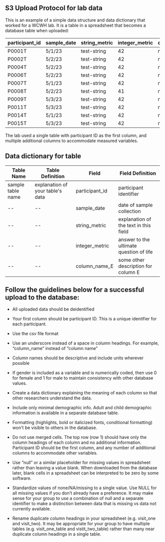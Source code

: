 ## S3 Upload Protocol for lab data

This is an example of a simple data structure and data dictionary that worked for a WCWH lab. It is a table in a spreadsheet that becomes a database table when uploaded:
 
| participant_id | sample_date | string_metric | integer_metric | column_name_E |
|----------------|-------------|---------------|----------------|---------------|
| P0001T         | 5/1/23      | test-string   | 42             | null          |
| P0002T         | 5/2/23      | test-string   | 42             | null          |
| P0004T         | 5/2/23      | test-string   | 42             | null          |
| P0006T         | 5/2/23      | test-string   | 42             | null          |
| P0007T         | 5/1/23      | test-string   | 42             | null          |
| P0008T         | 5/2/23      | test-string   | 41             | null          |
| P0009T         | 5/3/23      | test-string   | 42             | null          |
| P0011T         | 5/3/23      | test-string   | 42             | null          |
| P0014T         | 5/1/23      | test-string   | 42             | null          |
| P0015T         | 5/3/23      | test-string   | 42             | null          |

The lab used a single table with participant ID as the first column, and multiple additional columns to accommodate measured variables. 

## Data dictionary for table

| Table Name        | Table Definition                 | Field          | Field Definition                        |
|-------------------|----------------------------------|----------------|-----------------------------------------|
| sample table name | explanation of your table's data | participant_id | participant identifier                  |
| --                | --                               | sample_date    | date of sample collection               |
| --                | --                               | string_metric  | explanation of the text in this field   |
| --                | --                               | integer_metric | answer to the ultimate question of life |
| --                | --                               | column_name_E  | some other description for column E     |

## Follow the guidelines below for a successful upload to the database:

- All uploaded data should be deidentified

- Your first column should be participant ID. This is a unique identifier for each participant.

- Use the csv file format

- Use an underscore instead of a space in column headings. For example, “column_name” instead of “column name”

- Column names should be descriptive and include units wherever possible

- If gender is included as a variable and is numerically coded, then use 0 for female and 1 for male to maintain consistency with other database values.

- Create a data dictionary explaining the meaning of each column so that other researchers understand the data.

- Include only minimal demographic info. Adult and child demographic information is available in a separate database table. 

- Formatting (highlights, bold or italicized fonts, conditional formatting) won't be visible to others in the database.

- Do not use merged cells. The top row (row 1) should have only the column headings of each column and no additional information. Participant ID should be the first column, and any number of additional columns to accommodate other variables.

- Use “null” or a similar placeholder for missing values in spreadsheet rather than leaving a value blank. When downloaded from the database later, blank cells in a spreadsheet can be interpreted to be zero by some software. 

- Standardize values of none/NA/missing to a single value. Use NULL for all missing values if you don’t already have a preference. It may make sense for your group to use a combination of null and a separate identifier to make a distinction between data that is missing vs data not currently available.

- Rename duplicate column headings in your spreadsheet (e.g. visit_one and visit_two). It may be appropriate for your group to have multiple tables (e.g. visit_one_table and vistit_two_table) rather than many near duplicate column headings in a single table.
